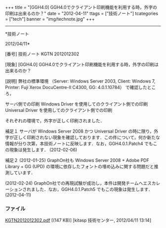 ﻿+++
title = "[GGH4.0] GGH4.0でクライアント印刷機能を利用する時，外字の印刷は出来るのか？"
date = "2012-04-11"
ttags = ["技術ノート"]
tcategories = ["tech"]
banner = "img/technote.jpg"
+++

-----------------------------------------------------------------------------------------------------------------------------

*技術ノート

2012/04/11*


[番号]
技術ノート KGTN 2012012302

[現象]
[GGH4.0]
GGH4.0でクライアント印刷機能を利用する時，外字の印刷は出来るのか？

[説明]
弊社の標準環境 （Server: Windows Server 2003, Client: Windows 7,
Printer: Fuji Xerox DocuCentre-II C4300, GG: 4.0.1.10784）
で確認したところ，

サーバ側での印刷
Windows Driver を使用してのクライアント側での印刷
Universal Driver を使用してのクライアント側での印刷

それぞれの環境で，外字が正しく印刷されました．

補足１
サーバが Windows Server 2008 かつ Universal Driver
の時に限り，外字が正しく印刷されない現象を確認しております．この件について，何か新たな情報が分り次第，本技術ノートに反映します．なお，GGH4.0.1.Patch4
でもこの現象は発生します． (2012-02-06)

補足２
(2012-01-25) GraphOn社も Windows Server 2008 + Adobe PDF Library + GG
(UPD) の環境に依存したフォントの埋め込みに関する問題だと推測しています．

(2012-02-24)
GraphOn社での再現試験が成功し，本件は開発チームへエスカレーションされました．なお，GGH4.0.1.Patch5
でもこの現象は発生します． (2012-04-11)


### ファイル

 
 


[KGTN2012012302.pdf](http://techreport.kitasp.net/attachments/download/809/KGTN2012012302.pdf)
 [(147 KB)] [kitasp 技術センター, 2012/04/11
13:14]


 


 

